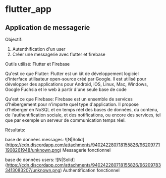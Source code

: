 # flutter_app

## Application de messagerie

Objectif:

1) Autenthification d'un user
2) Créer une messagerie avec flutter et firebase

Outils utilisé: Flutter et Firebase

Qu'est ce que Flutter:
Flutter est un kit de développement logiciel d'interface utilisateur open-source créé par Google.
Il est utilisé pour développer des applications pour Android, iOS, Linux, Mac, Windows, Google Fuchsia
et le web à partir d'une seule base de code

Qu'est ce que Firebase:
Firebase est un ensemble de services d'hébergement pour n'importe quel type d'application.
Il propose d'héberger en NoSQL et en temps réel des bases de données, du contenu,
de l'authentification sociale, et des notifications, ou encore des services, tel que par exemple un serveur de communication temps réel.

Résultats:

base de données messages:
![N|Solid]
(https://cdn.discordapp.com/attachments/940242280718155826/962097711908261948/unknown.png)
Messagerie fonctionnel

base de données users:
![N|Solid]
(https://cdn.discordapp.com/attachments/940242280718155826/962097833413083207/unknown.png)
Authentification fonctionnel
